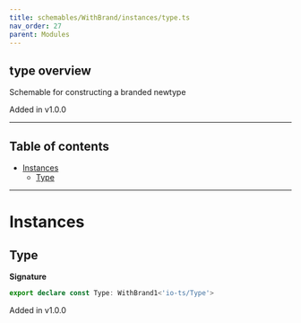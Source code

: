 ```yaml
---
title: schemables/WithBrand/instances/type.ts
nav_order: 27
parent: Modules
---
```


## type overview

Schemable for constructing a branded newtype

Added in v1.0.0

---

<h2 class="text-delta">Table of contents</h2>

- [Instances](#instances)
  - [Type](#type)

---

# Instances

## Type

**Signature**

```ts
export declare const Type: WithBrand1<'io-ts/Type'>
```

Added in v1.0.0
